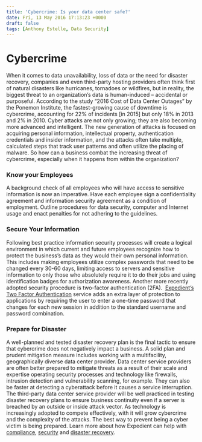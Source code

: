 ```yaml
---
title: 'Cybercrime: Is your data center safe?'
date: Fri, 13 May 2016 17:13:23 +0000
draft: false
tags: [Anthony Estelle, Data Security]
---
```


Cybercrime
==========

When it comes to data unavailability, loss of data or the need for disaster recovery, companies and even third-party hosting providers often think first of natural disasters like hurricanes, tornadoes or wildfires, but in reality, the biggest threat to an organization’s data is human-induced – accidental or purposeful. According to the study “2016 Cost of Data Center Outages” by the Ponemon Institute, the fastest-growing cause of downtime is cybercrime, accounting for 22% of incidents \[in 2015\] but only 18% in 2013 and 2% in 2010. Cyber attacks are not only growing; they are also becoming more advanced and intelligent. The new generation of attacks is focused on acquiring personal information, intellectual property, authentication credentials and insider information, and the attacks often take multiple, calculated steps that track user patterns and often utilize the placing of malware. So how can a business combat the increasing threat of cybercrime, especially when it happens from within the organization?

### **Know your Employees**

A background check of all employees who will have access to sensitive information is now an imperative. Have each employee sign a confidentiality agreement and information security agreement as a condition of employment. Outline procedures for data security, computer and Internet usage and enact penalties for not adhering to the guidelines.

### **Secure Your Information**

Following best practice information security processes will create a logical environment in which current and future employees recognize how to protect the business’s data as they would their own personal information. This includes making employees utilize complex passwords that need to be changed every 30-60 days, limiting access to servers and sensitive information to only those who absolutely require it to do their jobs and using identification badges for authorization awareness. Another more recently adopted security procedure is two-factor authentication (2FA).  [Expedient’s Two Factor Authentication](https://www.expedient.com/managed-services/two-factor-authentication/) service adds an extra layer of protection to applications by requiring the user to enter a one-time password that changes for each new session in addition to the standard username and password combination.

### **Prepare for Disaster**

A well-planned and tested disaster recovery plan is the final tactic to ensure that cybercrime does not negatively impact a business. A solid plan and prudent mitigation measure includes working with a multifacility, geographically diverse data center provider. Data center service providers are often better prepared to mitigate threats as a result of their scale and expertise operating security processes and technology like firewalls, intrusion detection and vulnerability scanning, for example. They can also be faster at detecting a cyberattack before it causes a service interruption. The third-party data center service provider will be well practiced in testing disaster recovery plans to ensure business continuity even if a server is breached by an outside or inside attack vector. As technology is increasingly adopted to compete effectively, with it will grow cybercrime and the complexity of the attacks. The best way to prevent being a cyber victim is being prepared. Learn more about how Expedient can help with [compliance](https://www.expedient.com/managed-services/compliance/), [security](https://www.expedient.com/managed-services/network-security/) and [disaster recovery](https://www.expedient.com/managed-services/disaster-recovery/).